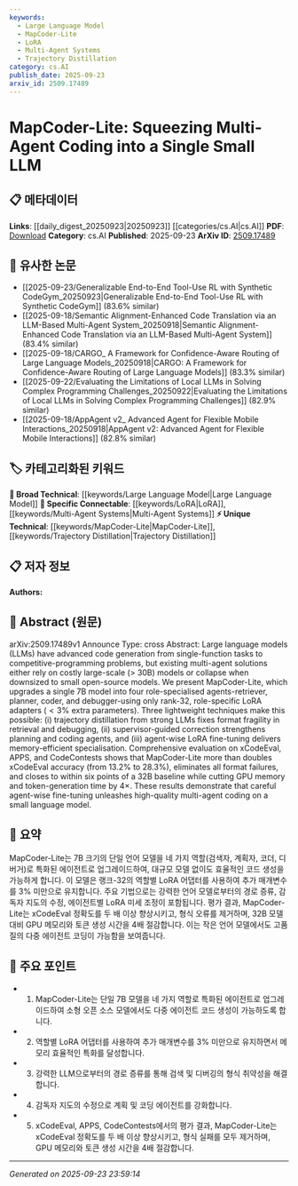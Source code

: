```yaml
---
keywords:
  - Large Language Model
  - MapCoder-Lite
  - LoRA
  - Multi-Agent Systems
  - Trajectory Distillation
category: cs.AI
publish_date: 2025-09-23
arxiv_id: 2509.17489
---
```


<!-- KEYWORD_LINKING_METADATA:
{
  "processed_timestamp": "2025-09-23T23:59:14.815739",
  "vocabulary_version": "1.0",
  "selected_keywords": [
    "Large Language Model",
    "MapCoder-Lite",
    "LoRA",
    "Multi-Agent Systems",
    "Trajectory Distillation"
  ],
  "rejected_keywords": [],
  "similarity_scores": {
    "Large Language Model": 0.85,
    "MapCoder-Lite": 0.8,
    "LoRA": 0.78,
    "Multi-Agent Systems": 0.77,
    "Trajectory Distillation": 0.7
  },
  "extraction_method": "AI_prompt_based",
  "budget_applied": true,
  "candidates_json": {
    "candidates": [
      {
        "surface": "Large Language Models",
        "canonical": "Large Language Model",
        "aliases": [
          "LLM",
          "Large Language Models"
        ],
        "category": "broad_technical",
        "rationale": "This term is central to the paper's discussion and links to the broader field of AI and NLP.",
        "novelty_score": 0.3,
        "connectivity_score": 0.9,
        "specificity_score": 0.5,
        "link_intent_score": 0.85
      },
      {
        "surface": "MapCoder-Lite",
        "canonical": "MapCoder-Lite",
        "aliases": [],
        "category": "unique_technical",
        "rationale": "This is the unique model introduced in the paper, central to its contributions.",
        "novelty_score": 0.95,
        "connectivity_score": 0.6,
        "specificity_score": 0.9,
        "link_intent_score": 0.8
      },
      {
        "surface": "LoRA adapters",
        "canonical": "LoRA",
        "aliases": [
          "Low-Rank Adaptation",
          "LoRA adapters"
        ],
        "category": "specific_connectable",
        "rationale": "LoRA is a key technique used in the paper for model specialization, relevant to model adaptation discussions.",
        "novelty_score": 0.65,
        "connectivity_score": 0.75,
        "specificity_score": 0.8,
        "link_intent_score": 0.78
      },
      {
        "surface": "multi-agent coding",
        "canonical": "Multi-Agent Systems",
        "aliases": [
          "multi-agent coding"
        ],
        "category": "specific_connectable",
        "rationale": "The concept of multi-agent systems is crucial for understanding the collaborative approach in the paper.",
        "novelty_score": 0.55,
        "connectivity_score": 0.7,
        "specificity_score": 0.75,
        "link_intent_score": 0.77
      },
      {
        "surface": "trajectory distillation",
        "canonical": "Trajectory Distillation",
        "aliases": [],
        "category": "unique_technical",
        "rationale": "This novel technique is significant for improving model performance, as highlighted in the paper.",
        "novelty_score": 0.8,
        "connectivity_score": 0.65,
        "specificity_score": 0.85,
        "link_intent_score": 0.7
      }
    ],
    "ban_list_suggestions": [
      "code generation",
      "retriever",
      "planner",
      "coder",
      "debugger"
    ]
  },
  "decisions": [
    {
      "candidate_surface": "Large Language Models",
      "resolved_canonical": "Large Language Model",
      "decision": "linked",
      "scores": {
        "novelty": 0.3,
        "connectivity": 0.9,
        "specificity": 0.5,
        "link_intent": 0.85
      }
    },
    {
      "candidate_surface": "MapCoder-Lite",
      "resolved_canonical": "MapCoder-Lite",
      "decision": "linked",
      "scores": {
        "novelty": 0.95,
        "connectivity": 0.6,
        "specificity": 0.9,
        "link_intent": 0.8
      }
    },
    {
      "candidate_surface": "LoRA adapters",
      "resolved_canonical": "LoRA",
      "decision": "linked",
      "scores": {
        "novelty": 0.65,
        "connectivity": 0.75,
        "specificity": 0.8,
        "link_intent": 0.78
      }
    },
    {
      "candidate_surface": "multi-agent coding",
      "resolved_canonical": "Multi-Agent Systems",
      "decision": "linked",
      "scores": {
        "novelty": 0.55,
        "connectivity": 0.7,
        "specificity": 0.75,
        "link_intent": 0.77
      }
    },
    {
      "candidate_surface": "trajectory distillation",
      "resolved_canonical": "Trajectory Distillation",
      "decision": "linked",
      "scores": {
        "novelty": 0.8,
        "connectivity": 0.65,
        "specificity": 0.85,
        "link_intent": 0.7
      }
    }
  ]
}
-->

# MapCoder-Lite: Squeezing Multi-Agent Coding into a Single Small LLM

## 📋 메타데이터

**Links**: [[daily_digest_20250923|20250923]] [[categories/cs.AI|cs.AI]]
**PDF**: [Download](https://arxiv.org/pdf/2509.17489.pdf)
**Category**: cs.AI
**Published**: 2025-09-23
**ArXiv ID**: [2509.17489](https://arxiv.org/abs/2509.17489)

## 🔗 유사한 논문
- [[2025-09-23/Generalizable End-to-End Tool-Use RL with Synthetic CodeGym_20250923|Generalizable End-to-End Tool-Use RL with Synthetic CodeGym]] (83.6% similar)
- [[2025-09-18/Semantic Alignment-Enhanced Code Translation via an LLM-Based Multi-Agent System_20250918|Semantic Alignment-Enhanced Code Translation via an LLM-Based Multi-Agent System]] (83.4% similar)
- [[2025-09-18/CARGO_ A Framework for Confidence-Aware Routing of Large Language Models_20250918|CARGO: A Framework for Confidence-Aware Routing of Large Language Models]] (83.3% similar)
- [[2025-09-22/Evaluating the Limitations of Local LLMs in Solving Complex Programming Challenges_20250922|Evaluating the Limitations of Local LLMs in Solving Complex Programming Challenges]] (82.9% similar)
- [[2025-09-18/AppAgent v2_ Advanced Agent for Flexible Mobile Interactions_20250918|AppAgent v2: Advanced Agent for Flexible Mobile Interactions]] (82.8% similar)

## 🏷️ 카테고리화된 키워드
**🧠 Broad Technical**: [[keywords/Large Language Model|Large Language Model]]
**🔗 Specific Connectable**: [[keywords/LoRA|LoRA]], [[keywords/Multi-Agent Systems|Multi-Agent Systems]]
**⚡ Unique Technical**: [[keywords/MapCoder-Lite|MapCoder-Lite]], [[keywords/Trajectory Distillation|Trajectory Distillation]]

## 📋 저자 정보

**Authors:** 

## 📄 Abstract (원문)

arXiv:2509.17489v1 Announce Type: cross 
Abstract: Large language models (LLMs) have advanced code generation from single-function tasks to competitive-programming problems, but existing multi-agent solutions either rely on costly large-scale ($>$ 30B) models or collapse when downsized to small open-source models. We present MapCoder-Lite, which upgrades a single 7B model into four role-specialised agents-retriever, planner, coder, and debugger-using only rank-32, role-specific LoRA adapters ($<3\%$ extra parameters). Three lightweight techniques make this possible: (i) trajectory distillation from strong LLMs fixes format fragility in retrieval and debugging, (ii) supervisor-guided correction strengthens planning and coding agents, and (iii) agent-wise LoRA fine-tuning delivers memory-efficient specialisation. Comprehensive evaluation on xCodeEval, APPS, and CodeContests shows that MapCoder-Lite more than doubles xCodeEval accuracy (from $13.2\%$ to $28.3\%$), eliminates all format failures, and closes to within six points of a 32B baseline while cutting GPU memory and token-generation time by $4\times$. These results demonstrate that careful agent-wise fine-tuning unleashes high-quality multi-agent coding on a small language model.

## 📝 요약

MapCoder-Lite는 7B 크기의 단일 언어 모델을 네 가지 역할(검색자, 계획자, 코더, 디버거)로 특화된 에이전트로 업그레이드하여, 대규모 모델 없이도 효율적인 코드 생성을 가능하게 합니다. 이 모델은 랭크-32의 역할별 LoRA 어댑터를 사용하여 추가 매개변수를 3% 미만으로 유지합니다. 주요 기법으로는 강력한 언어 모델로부터의 경로 증류, 감독자 지도의 수정, 에이전트별 LoRA 미세 조정이 포함됩니다. 평가 결과, MapCoder-Lite는 xCodeEval 정확도를 두 배 이상 향상시키고, 형식 오류를 제거하며, 32B 모델 대비 GPU 메모리와 토큰 생성 시간을 4배 절감합니다. 이는 작은 언어 모델에서도 고품질의 다중 에이전트 코딩이 가능함을 보여줍니다.

## 🎯 주요 포인트

- 1. MapCoder-Lite는 단일 7B 모델을 네 가지 역할로 특화된 에이전트로 업그레이드하여 소형 오픈 소스 모델에서도 다중 에이전트 코드 생성이 가능하도록 합니다.
- 2. 역할별 LoRA 어댑터를 사용하여 추가 매개변수를 3% 미만으로 유지하면서 메모리 효율적인 특화를 달성합니다.
- 3. 강력한 LLM으로부터의 경로 증류를 통해 검색 및 디버깅의 형식 취약성을 해결합니다.
- 4. 감독자 지도의 수정으로 계획 및 코딩 에이전트를 강화합니다.
- 5. xCodeEval, APPS, CodeContests에서의 평가 결과, MapCoder-Lite는 xCodeEval 정확도를 두 배 이상 향상시키고, 형식 실패를 모두 제거하며, GPU 메모리와 토큰 생성 시간을 4배 절감합니다.


---

*Generated on 2025-09-23 23:59:14*